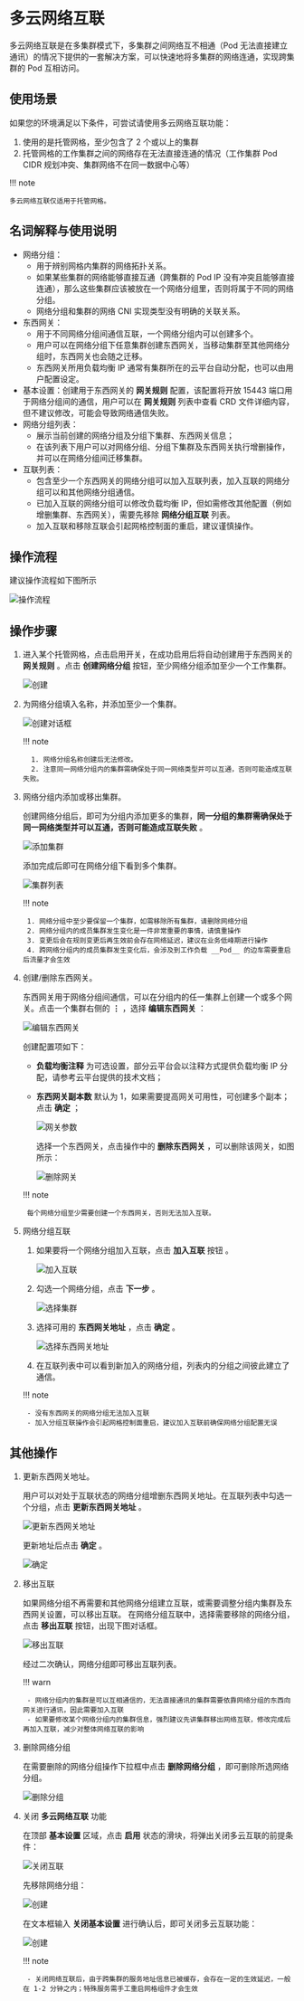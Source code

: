 # 多云网络互联

多云网络互联是在多集群模式下，多集群之间网络互不相通（Pod 无法直接建立通讯）的情况下提供的一套解决方案，可以快速地将多集群的网络连通，实现跨集群的 Pod 互相访问。

## 使用场景

如果您的环境满足以下条件，可尝试请使用多云网络互联功能：

1. 使用的是托管网格，至少包含了 2 个或以上的集群
2. 托管网格的工作集群之间的网络存在无法直接连通的情况（工作集群 Pod CIDR 规划冲突、集群网络不在同一数据中心等）

!!! note

    多云网络互联仅适用于托管网格。

## 名词解释与使用说明

- 网络分组：
    - 用于辨别网格内集群的网络拓扑关系。
    - 如果某些集群的网络能够直接互通（跨集群的 Pod IP 没有冲突且能够直接连通），那么这些集群应该被放在一个网络分组里，否则将属于不同的网络分组。
    - 网络分组和集群的网络 CNI 实现类型没有明确的关联关系。
- 东西网关：
    - 用于不同网络分组间通信互联，一个网络分组内可以创建多个。
    - 用户可以在网络分组下任意集群创建东西网关，当移动集群至其他网络分组时，东西网关也会随之迁移。
    - 东西网关所用负载均衡 IP 通常有集群所在的云平台自动分配，也可以由用户配置设定。
- 基本设置：创建用于东西网关的 __网关规则__ 配置，该配置将开放 15443 端口用于网络分组间的通信，用户可以在 __网关规则__ 列表中查看 CRD 文件详细内容，但不建议修改，可能会导致网络通信失败。
- 网络分组列表：
    - 展示当前创建的网络分组及分组下集群、东西网关信息；
    - 在该列表下用户可以对网络分组、分组下集群及东西网关执行增删操作，并可以在网络分组间迁移集群。
- 互联列表：
    - 包含至少一个东西网关的网络分组可以加入互联列表，加入互联的网络分组可以和其他网络分组通信。
    - 已加入互联的网络分组可以修改负载均衡 IP，但如需修改其他配置（例如增删集群、东西网关），需要先移除 __网络分组互联__ 列表。
    - 加入互联和移除互联会引起网格控制面的重启，建议谨慎操作。

## 操作流程

建议操作流程如下图所示

![操作流程](https://docs.daocloud.io/daocloud-docs-images/docs/mspider/images/ci-process.png)

## 操作步骤

1. 进入某个托管网格，点击启用开关，在成功启用后将自动创建用于东西网关的 __网关规则__ 。点击 __创建网络分组__ 按钮，至少网络分组添加至少一个工作集群。

    ![创建](https://docs.daocloud.io/daocloud-docs-images/docs/mspider/images/ci-CreateGroupButton.jpg)

1. 为网络分组填入名称，并添加至少一个集群。

    ![创建对话框](https://docs.daocloud.io/daocloud-docs-images/docs/mspider/images/ci-CreateGroupDialog.png)

    !!! note

         1. 网络分组名称创建后无法修改。
         2. 注意同一网络分组内的集群需确保处于同一网络类型并可以互通，否则可能造成互联失败。

1. 网络分组内添加或移出集群。

    创建网络分组后，即可为分组内添加更多的集群，__同一分组的集群需确保处于同一网络类型并可以互通，否则可能造成互联失败__ 。

    ![添加集群](https://docs.daocloud.io/daocloud-docs-images/docs/mspider/images/ci-AddCluster.png)

    添加完成后即可在网络分组下看到多个集群。

    ![集群列表](https://docs.daocloud.io/daocloud-docs-images/docs/mspider/images/ci-ClusterList.jpg)

    !!! note

        1. 网络分组中至少要保留一个集群，如需移除所有集群，请删除网络分组
        2. 网络分组内的成员集群发生变化是一件非常重要的事情，请慎重操作
        3. 变更后会在规则变更后再生效前会存在网络延迟，建议在业务低峰期进行操作
        4. 跨网络分组内的成员集群发生变化后，会涉及到工作负载 __Pod__ 的边车需要重启后流量才会生效

1. 创建/删除东西网关。

    东西网关用于网络分组间通信，可以在分组内的任一集群上创建一个或多个网关。点击一个集群右侧的 __⋮__ ，选择 __编辑东西网关__ ：

    ![编辑东西网关](https://docs.daocloud.io/daocloud-docs-images/docs/mspider/images/ci-destirule01.png)

    创建配置项如下：

    - __负载均衡注释__ 为可选设置，部分云平台会以注释方式提供负载均衡 IP 分配，请参考云平台提供的技术文档；
    - __东西网关副本数__ 默认为 1，如果需要提高网关可用性，可创建多个副本；点击 __确定__ ；

        ![网关参数](https://docs.daocloud.io/daocloud-docs-images/docs/mspider/images/ci-destirule02.png)

        选择一个东西网关，点击操作中的 __删除东西网关__ ，可以删除该网关，如图所示：

        ![删除网关](https://docs.daocloud.io/daocloud-docs-images/docs/mspider/images/ci-destirule03.png)

    !!! note

        每个网络分组至少需要创建一个东西网关，否则无法加入互联。

1. 网络分组互联

    1. 如果要将一个网络分组加入互联，点击 __加入互联__ 按钮 。

        ![加入互联](https://docs.daocloud.io/daocloud-docs-images/docs/mspider/images/ci-join.png)

    2. 勾选一个网络分组，点击 __下一步__ 。

        ![选择集群](https://docs.daocloud.io/daocloud-docs-images/docs/mspider/images/ci-join01.png)

    3. 选择可用的 __东西网关地址__ ，点击 __确定__ 。

        ![选择东西网关地址](https://docs.daocloud.io/daocloud-docs-images/docs/mspider/images/ci-join02.png)

    4. 在互联列表中可以看到新加入的网络分组，列表内的分组之间彼此建立了通信。

    !!! note

        - 没有东西网关的网络分组无法加入互联
        - 加入分组互联操作会引起网格控制面重启，建议加入互联前确保网络分组配置无误

## 其他操作

1. 更新东西网关地址。

    用户可以对处于互联状态的网络分组增删东西网关地址。在互联列表中勾选一个分组，点击 __更新东西网关地址__ 。

    ![更新东西网关地址](https://docs.daocloud.io/daocloud-docs-images/docs/mspider/images/ci-update.png)

    更新地址后点击 __确定__ 。

    ![确定](https://docs.daocloud.io/daocloud-docs-images/docs/mspider/images/ci-update01.png)

1. 移出互联

    如果网络分组不再需要和其他网络分组建立互联，或需要调整分组内集群及东西网关设置，可以移出互联。
    在网络分组互联中，选择需要移除的网络分组，点击 __移出互联__ 按钮，出现下图对话框。

    ![移出互联](https://docs.daocloud.io/daocloud-docs-images/docs/mspider/images/ci-removeclusterfromC.png)

    经过二次确认，网络分组即可移出互联列表。

    !!! warn

        - 网络分组内的集群是可以互相通信的，无法直接通讯的集群需要依靠网络分组的东西向网关进行通讯，因此需要加入互联
        - 如果要修改某个网络分组内的集群信息，强烈建议先讲集群移出网络互联，修改完成后再加入互联，减少对整体网络互联的影响

1. 删除网络分组

    在需要删除的网络分组操作下拉框中点击 __删除网络分组__ ，即可删除所选网络分组。

    ![删除分组](https://docs.daocloud.io/daocloud-docs-images/docs/mspider/images/ci-deletegroup.png)

1. 关闭 __多云网络互联__ 功能

    在顶部 __基本设置__ 区域，点击 __启用__ 状态的滑块，将弹出关闭多云互联的前提条件：

    ![关闭互联](https://docs.daocloud.io/daocloud-docs-images/docs/mspider/images/ci-closeinterconn.png)

    先移除网络分组：

    ![创建](https://docs.daocloud.io/daocloud-docs-images/docs/mspider/images/ci-closedoublecheck.png)

    在文本框输入 __关闭基本设置__ 进行确认后，即可关闭多云互联功能：

    ![创建](https://docs.daocloud.io/daocloud-docs-images/docs/mspider/images/ci-closed.png)

    !!! note

        - 关闭网络互联后，由于跨集群的服务地址信息已被缓存，会存在一定的生效延迟，一般在 1-2 分钟之内；特殊服务需手工重启网格组件才会生效
